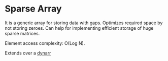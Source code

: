 # Sparse Array

It is a generic array for storing data with gaps.
Optimizes required space by not storing zeroes.
Can help for implementing efficient storage of huge sparse matrices.

Element access complexity: O(Log N).

Extends over a [dynarr](https://github.com/evjeesm/dynarr)

